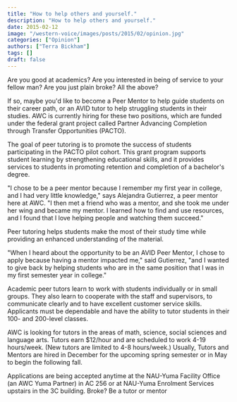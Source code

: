 ```yaml
---
title: "How to help others and yourself."
description: "How to help others and yourself."
date: 2015-02-12
image: "/western-voice/images/posts/2015/02/opinion.jpg"
categories: ["Opinion"]
authors: ["Terra Bickham"]
tags: []
draft: false
---
```

Are you good at academics? Are you interested in being of service to your fellow man? Are you just plain broke? All the above?

If so, maybe you'd like to become a Peer Mentor to help guide students on their career path, or an AVID tutor to help struggling students in their studies. AWC is currently hiring for these two positions, which are funded under the federal grant project called Partner Advancing Completion through Transfer Opportunities (PACTO).

The goal of peer tutoring is to promote the success of students participating in the PACTO pilot cohort. This grant program supports student learning by strengthening educational skills, and it provides services to students in promoting retention and completion of a bachelor's degree.

"I chose to be a peer mentor because I remember my first year in college, and I had very little knowledge," says Alejandra Gutierrez, a peer mentor here at AWC. "I then met a friend who was a mentor, and she took me under her wing and became my mentor. I learned how to find and use resources, and I found that I love helping people and watching them succeed."

Peer tutoring helps students make the most of their study time while providing an enhanced understanding of the material.

"When I heard about the opportunity to be an AVID Peer Mentor, I chose to apply because having a mentor impacted me," said Gutierrez, "and I wanted to give back by helping students who are in the same position that I was in my first semester year in college."

Academic peer tutors learn to work with students individually or in small groups. They also learn to cooperate with the staff and supervisors, to communicate clearly and to have excellent customer service skills. Applicants must be dependable and have the ability to tutor students in their 100- and 200-level classes.

AWC is looking for tutors in the areas of math, science, social sciences and language arts. Tutors earn $12/hour and are scheduled to work 4-19 hours/week. (New tutors are limited to 4-8 hours/week.) Usually, Tutors and Mentors are hired in December for the upcoming spring semester or in May to begin the following fall.

Applications are being accepted anytime at the NAU-Yuma Facility Office (an AWC Yuma Partner) in AC 256 or at NAU-Yuma Enrolment Services upstairs in the 3C building. Broke? Be a tutor or mentor